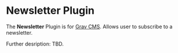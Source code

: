 # Newsletter Plugin

The **Newsletter** Plugin is for [Grav CMS](http://github.com/getgrav/grav). Allows user to subscribe to a newsletter.

Further desription: TBD.